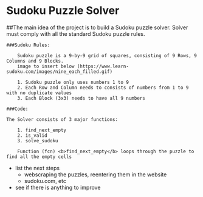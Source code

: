 # Sudoku Puzzle Solver


##The main idea of the project is to build a Sudoku puzzle solver. Solver must comply with all the standard Sudoku puzzle rules.

    ###Sudoku Rules: 

        Sudoku puzzle is a 9-by-9 grid of squares, consisting of 9 Rows, 9 Columns and 9 Blocks.
        image to insert below (https://www.learn-sudoku.com/images/nine_each_filled.gif)

        1. Sudoku puzzle only uses numbers 1 to 9
        2. Each Row and Column needs to consists of numbers from 1 to 9 with no duplicate values
        3. Each Block (3x3) needs to have all 9 numbers

    ###Code:

    The Solver consists of 3 major functions: 

        1. find_next_empty
        2. is_valid
        3. solve_sudoku

        Function (fcn) <b>find_next_empty</b> loops through the puzzle to find all the empty cells



- list the next steps
    - webscraping the puzzles, reentering them in the website
    - sudoku.com, etc
- see if there is anything to improve

